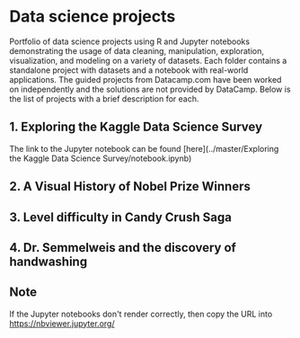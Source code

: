 # Data science projects
Portfolio of data science projects using R and Jupyter notebooks demonstrating the usage of data cleaning, manipulation, exploration, visualization, and modeling on a variety of datasets. Each folder contains a standalone project with datasets and a notebook with real-world applications. The guided projects from Datacamp.com have been worked on independently and the solutions are not provided by DataCamp.
Below is the list of projects with a brief description for each.

## 1. Exploring the Kaggle Data Science Survey
The link to the Jupyter notebook can be found [here](../master/Exploring the Kaggle Data Science Survey/notebook.ipynb)
## 2. A Visual History of Nobel Prize Winners



## 3. Level difficulty in Candy Crush Saga
## 4. Dr. Semmelweis and the discovery of handwashing





## Note
If the Jupyter notebooks don't render correctly, then copy the URL into https://nbviewer.jupyter.org/

